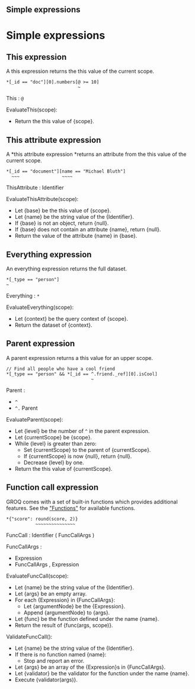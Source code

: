 Simple expressions
-------

# Simple expressions

## This expression

A this expression returns the this value of the current scope.

```groq
*[_id == "doc"][0].numbers[@ >= 10]
                           ~
```

This : `@`

EvaluateThis(scope):

* Return the this value of {scope}.

## This attribute expression

A *this attribute expression *returns an attribute from the this value of the current scope.

```
*[_id == "document"][name == "Michael Bluth"]
  ~~~                ~~~~
```

ThisAttribute : Identifier

EvaluateThisAttribute(scope):

* Let {base} be the this value of {scope}.
* Let {name} be the string value of the {Identifier}.
* If {base} is not an object, return {null}.
* If {base} does not contain an attribute {name}, return {null}.
* Return the value of the attribute {name} in {base}.

## Everything expression

An everything expression returns the full dataset.

```
*[_type == "person"]
~
```

Everything : `*`

EvaluateEverything(scope):

* Let {context} be the query context of {scope}.
* Return the dataset of {context}.

## Parent expression

A parent expression returns a this value for an upper scope.

```
// Find all people who have a cool friend
*[_type == "person" && *[_id == ^.friend._ref][0].isCool]
                                ~
```

Parent :

* `^`
* `^.` Parent

EvaluateParent(scope):

* Let {level} be the number of `^` in the parent expression.
* Let {currentScope} be {scope}.
* While {level} is greater than zero:
  * Set {currentScope} to the parent of {currentScope}. 
  * If {currentScope} is now {null}, return {null}.
  * Decrease {level} by one.
* Return the this value of {currentScope}.

## Function call expression

GROQ comes with a set of built-in functions which provides additional features. See the ["Functions"](#sec-Functions) for available functions.

```
*{"score": round(score, 2)}
           ~~~~~~~~~~~~~~~
```

FuncCall : Identifier ( FuncCallArgs )

FuncCallArgs :

* Expression
* FuncCallArgs , Expression

EvaluateFuncCall(scope):

* Let {name} be the string value of the {Identifier}.
* Let {args} be an empty array.
* For each {Expression} in {FuncCallArgs}:
  * Let {argumentNode} be the {Expression}.
  * Append {argumentNode} to {args}.
* Let {func} be the function defined under the name {name}.
* Return the result of {func(args, scope)}.

ValidateFuncCall():

* Let {name} be the string value of the {Identifier}.
* If there is no function named {name}:
  * Stop and report an error.
* Let {args} be an array of the {Expression}s in {FuncCallArgs}.
* Let {validator} be the validator for the function under the name {name}.
* Execute {validator(args)}.

